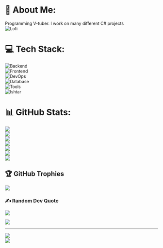 # 💫 About Me:
Programming V-tuber.
I work on many different C# projects
<br/>
![Lofi](https://user-images.githubusercontent.com/74038190/212750155-3ceddfbd-19d3-40a3-87af-8d329c8323c4.gif)<br/>
# 💻 Tech Stack:
![Backend](https://github-readme-tech-stack.vercel.app/api/cards?title=Backend&lineCount=1&theme=tokyonight&line1=dotnet%2C.NET%2C512BD4%3Bpython%2CPYTHON%2C3776AB%3Bcplusplus%2CC%2B%2B%2C00599C%3BJAVA%2CJAVA%2Cffffff%3B)<br/>
![Frontend](https://github-readme-tech-stack.vercel.app/api/cards?title=Frontend&lineCount=1&theme=tokyonight&line1=javascript%2CJS%2CF7DF1E%3Bvuedotjs%2CVue.js%2C4FC08D%3Bblazor%2CBlazor%2C512BD4%3Bhtml5%2CHTML%2CE34F26%3Bcss3%2CCSS%2C1572B6%3B)<br/>
![DevOps](https://github-readme-tech-stack.vercel.app/api/cards?title=DevOps&lineCount=1&theme=tokyonight&line1=nginx%2CNGINX%2C009639%3Bdocker%2CDocker%2C2496ED%3Bkubernetes%2CKubernetes%2C326CE5%3B)<br/>
![Database](https://github-readme-tech-stack.vercel.app/api/cards?title=Database&lineCount=1&theme=tokyonight&line1=postgresql%2Cpostgresql%2C4169E1%3Bmariadb%2Cmariadb%2C003545%3Bmysql%2Cmysql%2C4479A1%3B)<br/>
![Tools](https://github-readme-tech-stack.vercel.app/api/cards?title=Tools&lineCount=4&theme=tokyonight&line1=nginxproxymanager%2CNPM%2CF15833%3Bportainer%2Cportainer%2C13BEF9%3Bcloudflare%2Ccloudflare%2CF38020%3Bgit%2Cgit%2CF05032%3B&line2=elastic%2Celastic%2C005571%3Bredis%2Credis%2CFF4438%3Bcaddy%2Ccaddy%2C1F88C0%3Bminio%2Cminio%2CC72E49%3B&line3=figma%2Cfigma%2CF24E1E%3Bgitea%2Cgitea%2C609926%3Bpostman%2Cpostman%2CFF6C37%3Bopensearch%2Copensearch%2C005EB8%3B&line4=swagger%2Cswagger%2C85EA2D%3Binsomnia%2Cinsomnia%2C4000BF%3Btermius%2Ctermius%2C000000%3B)<br/>
![Ishtar](https://media1.tenor.com/m/jLlLjN5ZlJUAAAAd/fate-grand-order-babylonia-ishtar.gif)<br/>
# 📊 GitHub Stats:
![](https://github-profile-summary-cards.vercel.app/api/cards/profile-details?username=elar1s&theme=tokyonight)<br/>
![](https://github-readme-stats.vercel.app/api?username=elar1s&theme=tokyonight&hide_border=true&include_all_commits=true&count_private=true)<br/>
![](https://github-profile-summary-cards.vercel.app/api/cards/repos-per-language?username=elar1s&theme=tokyonight&exclude=)<br/>
![](https://github-profile-summary-cards.vercel.app/api/cards/most-commit-language?username=elar1s&theme=tokyonight&exclude=)<br/>
![](https://github-readme-streak-stats.herokuapp.com/?user=elar1s&theme=tokyonight&hide_border=true)<br/>
![](https://github-readme-stats.vercel.app/api/top-langs/?username=elar1s&theme=tokyonight&hide_border=true&include_all_commits=true&count_private=true&layout=compact)<br/>
![](https://media1.tenor.com/m/gKgsJGgyAFcAAAAd/fate-grand-order-babylonia-ereshkigal.gif)<br/>
## 🏆 GitHub Trophies
![](https://github-profile-trophy.vercel.app/?username=elar1s&theme=radical&no-frame=true&no-bg=true&margin-w=4)<br/>

### ✍️ Random Dev Quote
![](https://quotes-github-readme.vercel.app/api?type=horizontal&theme=tokyonight)<br/>

![](https://media1.tenor.com/m/nSVlWnDEsmAAAAAd/ereshkigal-fate.gif)

---
[![](https://visitcount.itsvg.in/api?id=elar1s&icon=0&color=0)](https://visitcount.itsvg.in)</br>
![](https://media1.tenor.com/m/G_qdw_lTlOUAAAAd/shees.gif)
<!-- Proudly created with GPRM ( https://gprm.itsvg.in ) -->

